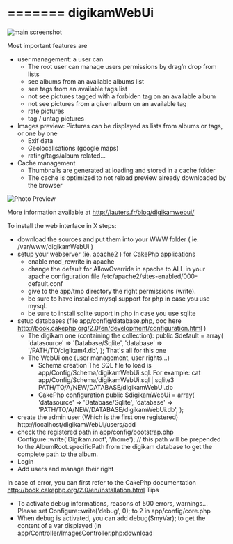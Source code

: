 =======
digikamWebUi
============


![main screenshot](http://lauters.fr/blog/wp-content/uploads/2013/08/digikamScreenShot-1024x473.jpg "main screenshot")



Most important features are

- user management: a user can
    -   The root user can manage users permissions by drag’n drop from lists
    -    see albums from an available albums list
    -   see tags from an available tags list
    -   not see pictures tagged with a forbiden tag on an available album
    -   not see pictures from a given album on an available tag
    -   rate pictures
    -   tag / untag pictures
- Images preview: Pictures can be displayed as lists from albums or tags, or one by one
    -   Exif data
    -   Geolocalisations (google maps)
    -   rating/tags/album related…
- Cache management
    -   Thumbnails are generated at loading and stored in a cache folder
    -   The cache is optimized to not reload preview already downloaded by the browser


![Photo Preview](http://lauters.fr/blog/wp-content/uploads/2013/10/digikamScreenShot1-1024x468.jpg "Photo Preview")


More information available at http://lauters.fr/blog/digikamwebui/


To install the web interface in X steps:
- download the sources and put them into your WWW folder ( ie. /var/www/digikamWebUi )
- setup your webserver (ie. apache2 ) for CakePhp applications
    - enable mod_rewrite in apache
    - change the default for AllowOverride in apache to ALL in your apache configuration file /etc/apache2/sites-enabled/000-default.conf
    - give to the app/tmp directory the right permissions (write).
    - be sure to have installed mysql support for php in case you use mysql.
    - be sure to install sqlite suport in php in case you use sqlite
- setup databases (file app/config/database.php, doc here http://book.cakephp.org/2.0/en/development/configuration.html )
    - The digikam one (containing the collection): 
          public $default = array(
            'datasource' => 'Database/Sqlite',
            'database' => '/PATH/TO/digikam4.db',
          );
    That's all for this one
    - The WebUi one (user management, user rights...)
        - Schema creation
            The SQL file to load is app/Config/Schema/digikamWebUi.sql.
            For example:
                cat app/Config/Schema/digikamWebUi.sql | sqlite3 PATH/TO/A/NEW/DATABASE/digikamWebUi.db
        - CakePhp configuration
            public $digikamWebUi = array(
                'datasource' => 'Database/Sqlite',
                'database' => 'PATH/TO/A/NEW/DATABASE/digikamWebUi.db',
            );
- create the admin user (Which is the first one registered)
    http://localhost/digikamWebUi/users/add
- check the registered path in app/config/bootstrap.php
 	Configure::write('Digikam.root', '/home'); // this path will be prepended to the AlbumRoot.specificPath from the digikam database to get the complete path to the album.
- Login
- Add users and manage their right
    
In case of error, you can first refer to the CakePhp documentation http://book.cakephp.org/2.0/en/installation.html
Tips
- To activate debug informations, reasons of 500 errors, warnings... Please set Configure::write('debug', 0); to 2 in app/config/core.php
- When debug is activated, you can add debug($myVar); to get the content of a var displayed (in app/Controller/ImagesController.php:download